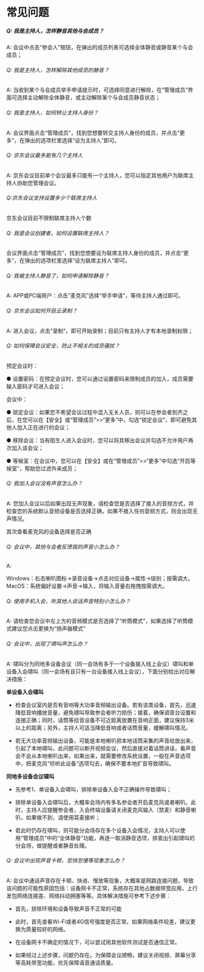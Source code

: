 # 常见问题

##### Q: 我是主持人，怎样静音其他与会成员？

A: 会议中点击“参会人”按钮，在弹出的成员列表可选择全体静音或静音某个与会成员；

###### Q: 我是主持人，怎样解除其他成员的静音？

A: 当收到某个与会成员举手申请提示时，可选择同意进行解除，在“管理成员”界面可选择主动解除全体静音，或主动解除某个与会成员静音状态；

###### Q: 我是主持人，如何转让主持人身份？

A: 会议界面点击“管理成员”，找到您想要转交主持人身份的成员，并点击“更多”，在弹出的选项栏里选择“设为主持人”即可。

###### Q: 京东会议最多能有几个主持人

A: 京东会议目前单个会议最多只能有一个主持人，您可以指定其他用户为联席主持人协助您管理会议。

###### Q:京东会议支持设置多少个联席主持人

京东会议目前不限制联席主持人个数

###### Q: 我是会议创建者，如何设置联席主持人？

会议界面点击“管理成员”，找到您想要设为联席主持人身份的成员，并点击“更多”，在弹出的选项栏里选择“设为联席主持人”即可。

###### Q: 我被主持人静音了，如何申请解除静音？

A: APP或PC端用户：点击“麦克风”选择“举手申请”，等待主持人通过即可。

###### Q: 京东会议如何开启云录制？

A: 进入会议，点击”录制“，即可开始录制；目前只有主持人才有本地录制权限；

###### Q: 如何保障会议安全，防止不相关的成员骚扰？

预定会议时：

● 设置密码：在预定会议时，您可以通过设置密码来限制成员的加入，成员需要输入密码才可进入会议；

会议中：

● 锁定会议：如果您不希望会议过程中混入无关人员，则可以在参会者到齐之后，在您可以在【安全】或“管理成员”>>“更多”中，勾选“锁定会议”，即可避免其他人加入正在进行的会议；

● 移除会议：当有陌生人进入会议时，您可以将其移出会议并勾选不允许用户再次加入该会议；

● 等候室：在会议中，您可以在【安全】或在“管理成员”>>“更多”中勾选“开启等候室“，帮助您过滤外来成员；

###### Q: 我加入会议没有声音怎么办？

A: 您加入会议以后如果出现无声现象，请检查您是否选择了接入的音频方式，并检查您的系统默认音频设备是否选择正确，如果不接入任何音频方式，则会出现无声情况。

其次查看麦克风的设备选择是否正确

###### Q: 会议中，其他与会者反馈我的声音小怎么办？

A: 

Windows：右击喇叭图标->录音设备->点击对应设备->属性->级别；按需调大。
MacOS：系统偏好设置->声音->输入，将输入音量右拖拽按需调大。

###### Q: 使用手机入会，听其他人说话声音特别小怎么办？

A: 请检查您会议中左上方的音频模式是否选择了“听筒模式”，如果选择了听筒模式建议您点击更换为“扬声器模式”

###### Q: 会议中，出现了啸叫声怎么办？

A: 啸叫分为同地多设备会议（同一会场有多于一个设备接入线上会议）啸叫和单设备入会啸叫（同一会场有且只有一台设备接入线上会议），下面分别给出对应解决措施：

**单设备入会啸叫**

- 检查会议室内是否有音响等大功率音频输出设备。若有该类设备，首先，迅速降低音响播放音量，避免啸叫导致参会者听力损伤；接着，确保调音台设置和连接正确；同时，话筒等拾音设备不可近距离放置在音响正面，建议保持3米以上的距离；另外，主持人可适当降低音响或者话筒音量，缓解啸叫情况。

- 若无大功率音频输出设备，可能是本地喇叭把本地话筒采集的声音给放出来，引起了本地啸叫，此问题可以断开视频会议，然后直接对着话筒讲话，看声音会不会从本地喇叭出来，如果出来，就需要修改系统设置，一般在声音选项中，把麦克风“侦听此设备“选项勾去，确保不要本地扩音导致啸叫。

**同地多设备会议啸叫**

- 先参考1、单设备入会啸叫，排除单设备入会不正确操作导致啸叫；

- 排除单设备入会啸叫后，大概率会场内有多名参会者开启麦克风或者喇叭。此时，主持人应提醒参会者，入会终端设备请关闭麦克风输入（禁麦）和静音喇叭，如果做不到，请使用耳麦接听；

- 若此时仍存在啸叫，则可能分会场存在多个设备入会情况，主持人可以使用“管理成员”中的“全体静音”功能，再逐一取消静音选项，排查出引起啸叫的分会场，做提醒或者静音处理。

###### Q: 会议中出现声音卡顿，忽快忽慢等现象怎么办？

A: 会议中通话声音存在卡顿、快进、慢放等现象，大概率是网路连接问题，导致该问题的可能性原因包括：设备网卡不正常，系统存在其他占数据带宽应用，上行发包网络连接差、网络抖动拥塞等等。具体解决措施可参考下述步骤：

- 首先，排除环境和设备导致声音不正常的可能

- 此时，首先查看Wi-Fi或者4G信号强度是否正常。如果网络条件较差，建议更换为质量较好的网络。

- 在设备网卡不确定的情况下，可以尝试用其他软件测试是否通信正常。

- 如果经过上述步骤，问题仍存在。为保障会议顺畅，建议关闭视频、屏幕分享等高耗带宽功能，优先保障语音通话质量。

 

 
